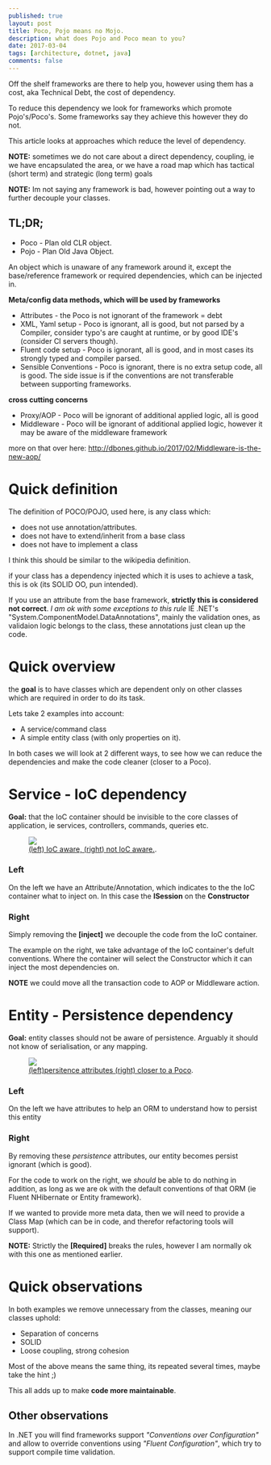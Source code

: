 ```yaml
---
published: true
layout: post
title: Poco, Pojo means no Mojo.
description: what does Pojo and Poco mean to you?
date: 2017-03-04
tags: [architecture, dotnet, java]
comments: false
---
```


Off the shelf frameworks are there to help you, however using them has a cost, aka Technical Debt, the cost of dependency.

To reduce this dependency we look for frameworks which promote Pojo's/Poco's. Some frameworks say they achieve this however they do not.

This article looks at approaches which reduce the level of dependency.

**NOTE:** sometimes we do not care about a direct dependency, coupling, ie we have encapsulated the area, or we have a road map which has tactical (short term) and strategic (long term) goals

**NOTE:** Im not saying any framework is bad, however pointing out a way to further decouple your classes.

## TL;DR;

- Poco - Plan old CLR object.
- Pojo - Plan Old Java Object.

An object which is unaware of any framework around it, except the base/reference framework or required dependencies, which can be injected in.

**Meta/config data methods, which will be used by frameworks**

- Attributes - the Poco is not ignorant of the framework = debt
- XML, Yaml setup - Poco is ignorant, all is good, but not parsed by a Compiler, consider typo's are caught at runtime, or by good IDE's (consider CI servers though).
- Fluent code setup -  Poco is ignorant, all is good, and in most cases its strongly typed and compiler parsed.
- Sensible Conventions - Poco is ignorant, there is no extra setup code, all is good. The side issue is if the conventions are not transferable between supporting frameworks.

**cross cutting concerns**

- Proxy/AOP - Poco will be ignorant of additional applied logic, all is good
- Middleware - Poco will be ignorant of additional applied logic, however it may be aware of the middleware framework

more on that over here: http://dbones.github.io/2017/02/Middleware-is-the-new-aop/

# Quick definition

The definition of POCO/POJO, used here, is any class which:

- does not use annotation/attributes.
- does not have to extend/inherit from a base class 
- does not have to implement a class

I think this should be similar to the wikipedia definition.

if your class has a dependency injected which it is uses to achieve a task, this is ok (its SOLID OO, pun intended).

If you use an attribute from the base framework, **strictly this is considered not correct**. *I am ok with some exceptions to this rule* IE .NET's "System.ComponentModel.DataAnnotations", mainly the validation ones, as validaion logic belongs to the class, these annotations just clean up the code.

# Quick overview

the **goal** is to have classes which are dependent only on other classes which are required in order to do its task.

Lets take 2 examples into account:

- A service/command class
- A simple entity class (with only properties on it).

In both cases we will look at 2 different ways, to see how we can reduce the dependencies and make the code cleaner (closer to a Poco).

# Service - IoC dependency

**Goal:** that the IoC container should be invisible to the core classes of application, ie services, controllers, commands, queries etc.

<figure>
	<a href="http://dbones.github.io/images/posts/2017/poco-pojo-mojo/sevice-attribute-bean.PNG"><img src="http://dbones.github.io/images/posts/2017/poco-pojo-mojo/sevice-attribute-bean.PNG" /></a>
    <figcaption><a href="http://dbones.github.io/images/posts/2017/poco-pojo-mojo/sevice-attribute-bean.PNG" title="setup">(left) IoC aware, (right) not IoC aware.</a>.</figcaption>
</figure>


### Left

On the left we have an Attribute/Annotation, which indicates to the the IoC container what to inject on. In this case the **ISession** on the **Constructor**

### Right

Simply removing the **[inject]** we decouple the code from the IoC container.

The example on the right, we take advantage of the IoC container's defult conventions. Where the container will select the Constructor which it can inject the most dependencies on.

**NOTE** we could move all the transaction code to AOP or Middleware action.

# Entity - Persistence dependency 

**Goal:** entity classes should not be aware of persistence. Arguably it should not know of serialisation, or any mapping.

<figure>
	<a href="http://dbones.github.io/images/posts/2017/poco-pojo-mojo/entity-attribute-vs-pojo.PNG"><img src="http://dbones.github.io/images/posts/2017/poco-pojo-mojo/entity-attribute-vs-pojo.PNG" /></a>
    <figcaption><a href="http://dbones.github.io/images/posts/2017/poco-pojo-mojo/entity-attribute-vs-pojo.PNG" title="entity">(left)persitence attributes (right) closer to a Poco</a>.</figcaption>
</figure>


### Left

On the left we have attributes to help an ORM to understand how to persist this entity

### Right

By removing these *persistence* attributes, our entity becomes persist ignorant (which is good).

For the code to work on the right, we *should* be able to do nothing in addition, as long as we are ok with the default conventions of that ORM (ie Fluent NHibernate or Entity framework). 

If we wanted to provide more meta data, then we will need to provide a Class Map (which can be in code, and therefor refactoring tools will support).

**NOTE:** Strictly the **[Required]** breaks the rules, however I am normally ok with this one as mentioned earlier.

# Quick observations

In both examples we remove unnecessary from the classes, meaning our classes uphold:

- Separation of concerns
- SOLID
- Loose coupling, strong cohesion

Most of the above means the same thing, its repeated several times, maybe take the hint ;)

This all adds up to make **code more maintainable**.  

## Other observations

In .NET you will find frameworks support *"Conventions over Configuration"* and allow to override conventions using *"Fluent Configuration"*, which try to support compile time validation.